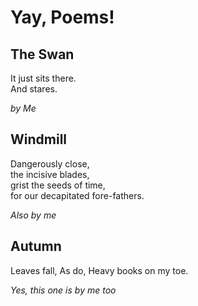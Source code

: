 Yay, Poems!
===========

<h2 category="boring">The Swan</h2>

It just sits there.  
And stares.

*by Me*

<h2 category="fun">Windmill</h2>

Dangerously close,  
the incisive blades,  
grist the seeds of time,  
for our decapitated fore-fathers.  

*Also by me*

<h2 category="fun">Autumn</h2>

Leaves fall,
As do,
Heavy books on my toe.

*Yes, this one is by me too*